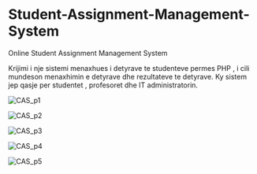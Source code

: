 # Student-Assignment-Management-System

Online Student Assignment Management System 

Krijimi i nje sistemi menaxhues i detyrave te studenteve permes PHP , i cili mundeson menaxhimin e detyrave dhe rezultateve te detyrave.
Ky sistem jep qasje per studentet , profesoret dhe IT administratorin.


![CAS_p1](https://user-images.githubusercontent.com/94128957/187383429-27bdf74c-155e-4af6-bd81-0e39d8a62140.png)

![CAS_p2](https://user-images.githubusercontent.com/94128957/187383450-f2983ddd-555e-420e-bf14-4cafbe927802.png)

![CAS_p3](https://user-images.githubusercontent.com/94128957/187383500-07fcae6d-3845-4a60-bc11-2ffa9149b398.png)


![CAS_p4](https://user-images.githubusercontent.com/94128957/187383584-34d4dfbf-6b12-481d-a089-6084e0f312f9.png)

![CAS_p5](https://user-images.githubusercontent.com/94128957/187383604-8599f658-d03d-4b17-bfa3-ebf0c7e9b178.png)
